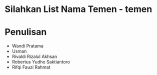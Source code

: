 # Silahkan List Nama Temen - temen

Penulisan
=
- Wandi Pratama
- Usman
- Rivaldi Rizalul Akhsan
- Robertus Yudho Saktiantoro
- Rifqi Fauzi Rahmat